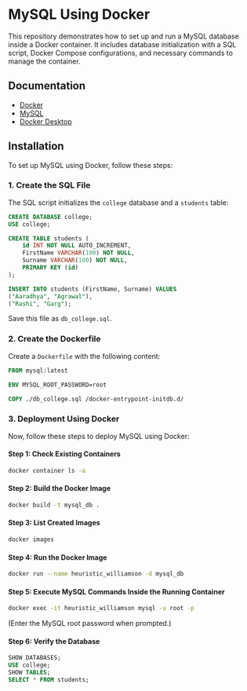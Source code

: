 # MySQL Using Docker

This repository demonstrates how to set up and run a MySQL database inside a Docker container. It includes database initialization with a SQL script, Docker Compose configurations, and necessary commands to manage the container.

## Documentation

- [Docker](https://docs.docker.com/)
- [MySQL](https://dev.mysql.com/doc/)
- [Docker Desktop](https://www.docker.com/products/docker-desktop/)

## Installation

To set up MySQL using Docker, follow these steps:

### 1. Create the SQL File

The SQL script initializes the `college` database and a `students` table:

```sql
CREATE DATABASE college;
USE college;

CREATE TABLE students (
    id INT NOT NULL AUTO_INCREMENT,
    FirstName VARCHAR(100) NOT NULL,
    Surname VARCHAR(100) NOT NULL,
    PRIMARY KEY (id)
);

INSERT INTO students (FirstName, Surname) VALUES
("Aaradhya", "Agrawal"),
("Rashi", "Garg");
```

Save this file as `db_college.sql`.

### 2. Create the Dockerfile

Create a `Dockerfile` with the following content:

```Dockerfile
FROM mysql:latest

ENV MYSQL_ROOT_PASSWORD=root

COPY ./db_college.sql /docker-entrypoint-initdb.d/
```

### 3. Deployment Using Docker

Now, follow these steps to deploy MySQL using Docker:

#### Step 1: Check Existing Containers
```bash
docker container ls -a
```

#### Step 2: Build the Docker Image
```bash
docker build -t mysql_db .
```

#### Step 3: List Created Images
```bash
docker images
```

#### Step 4: Run the Docker Image
```bash
docker run --name heuristic_williamson -d mysql_db
```

#### Step 5: Execute MySQL Commands Inside the Running Container
```bash
docker exec -it heuristic_williamson mysql -u root -p
```

(Enter the MySQL root password when prompted.)

#### Step 6: Verify the Database
```sql
SHOW DATABASES;
USE college;
SHOW TABLES;
SELECT * FROM students;
```

